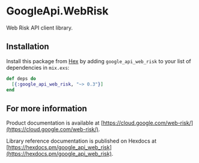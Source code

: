 # GoogleApi.WebRisk

Web Risk API client library.



## Installation

Install this package from [Hex](https://hex.pm) by adding
`google_api_web_risk` to your list of dependencies in `mix.exs`:

```elixir
def deps do
  [{:google_api_web_risk, "~> 0.3"}]
end
```

## For more information

Product documentation is available at [https://cloud.google.com/web-risk/](https://cloud.google.com/web-risk/).

Library reference documentation is published on Hexdocs at
[https://hexdocs.pm/google_api_web_risk](https://hexdocs.pm/google_api_web_risk).
